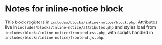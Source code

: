 # Notes for inline-notice block

This block registers in `includes/blocks/inline-notice/block.php`. Attributes live in `includes/blocks/inline-notice/attributes.php` and styles load from `includes/blocks/inline-notice/frontend.css.php`, with scripts handled in `includes/blocks/inline-notice/frontend.js.php`.
